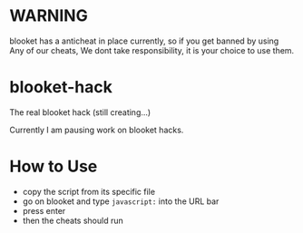 # WARNING
blooket has a anticheat in place currently, so if you get banned by using<br>Any of our cheats, We dont take responsibility, it is your choice to use them.

# blooket-hack
The real blooket hack (still creating...)

Currently I am pausing work on blooket hacks.


# How to Use
- copy the script from its specific file
- go on blooket and type `javascript:` into the URL bar
- press enter
- then the cheats should run
